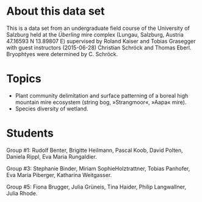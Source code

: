 About this data set
===================

This is a data set from an undergraduate field course of the University of Salzburg held at the *Überling* mire complex (Lungau, Salzburg, Austria 47.16593 N 13.89807 E) supervised by Roland Kaiser and Tobias Grasegger with guest instructors (2015-06-28) Christian Schröck and Thomas Eberl. Bryophtyes were determined by C. Schröck.

Topics
======

* Plant community delimitation and surface patterning of a boreal high mountain mire ecosystem (string bog, »Strangmoor«, »Aapa« mire).
* Species diversity of wetland.

Students
========

Group #1:
Rudolf Benter, 
Brigitte Heilmann, 
Pascal Koob, 
David Polten, 
Daniela Rippl, 
Eva Maria Rungaldier.

Group #3:
Stephanie Binder, 
Miriam SophieHolztrattner, 
Tobias Panhofer, 
Eva Maria Piberger, 
Katharina Weitgasser.

Group #5:
Fiona Brugger, 
Julia Grüneis, 
Tina Haider, 
Philip Langwallner, 
Julia Rhode.
